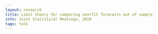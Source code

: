 ```yaml
---
layout: research
title: Limit theory for comparing overfit forecasts out of sample
info: Joint Statistical Meetings, 2010
tags: talk
---
```


